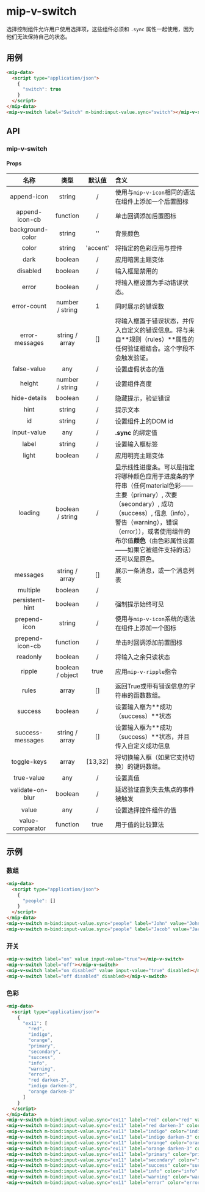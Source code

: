 # mip-v-switch

选择控制组件允许用户使用选择项，这些组件必须和 `.sync` 属性一起使用，因为他们无法保持自己的状态。

## 用例

```html
<mip-data>
  <script type="application/json">
    {
      "switch": true
    }
  </script>
</mip-data>
<mip-v-switch label="Switch" m-bind:input-value.sync="switch"></mip-v-switch>
```

## API

### mip-v-switch

#### Props

名称|类型|默认值|含义
:--:|:--:|:--:|:---
append-icon|string|/|使用与`mip-v-icon`相同的语法在组件上添加一个后置图标
append-icon-cb|function|/|单击回调添加后置图标
background-color|string|''|背景颜色
color|string|'accent'|将指定的色彩应用与控件
dark|boolean|/|应用暗黑主题变体
disabled|boolean|/|输入框是禁用的
error|boolean|/|将输入框设置为手动错误状态。
error-count|number / string|1|同时展示的错误数
error-messages|string / array|[]|将输入框置于错误状态，并传入自定义的错误信息。将与来自**规则（rules）**属性的任何验证相结合。这个字段不会触发验证。
false-value|any|/|设置虚假状态的值
height|number / string|/|设置组件高度
hide-details|boolean|/|隐藏提示，验证错误
hint|string|/|提示文本
id|string|/|设置组件上的DOM id
input-value|any|/|**.sync** 的绑定值
label|string|/|设置输入框标签
light|boolean|/|应用明亮主题变体
loading|boolean / string|/|显示线性进度条。可以是指定将哪种颜色应用于进度条的字符串（任何material色彩——主要（primary）, 次要（secondary）, 成功（success）, 信息（info），警告（warning），错误（error）），或者使用组件的布尔值**颜色**（由色彩属性设置——如果它被组件支持的话）还可以是原色。
messages|string / array|[]|展示一条消息，或一个消息列表
multiple|boolean|/|
persistent-hint|boolean|/|强制提示始终可见
prepend-icon|string|/|使用与`mip-v-icon`系统的语法在组件上添加一个图标
prepend-icon-cb|function|/|单击时回调添加前置图标
readonly|boolean|/|将输入之余只读状态
ripple|boolean / object|true|应用`mip-v-ripple`指令
rules|array|[]|返回True或带有错误信息的字符串的函数数组。
success|boolean|/|设置输入框为**成功（success）**状态
success-messages|string / array|[]|设置输入框为**成功（success）**状态，并且传入自定义成功信息
toggle-keys|array|[13,32]|将切换输入框（如果它支持切换）的键码数组。
true-value|any|/|设置真值
validate-on-blur|boolean|/|延迟验证直到失去焦点的事件被触发
value|any|/|设置选择控件组件的值
value-comparator|function|true|用于值的比较算法

## 示例

### 数组

```html
<mip-data>
  <script type="application/json">
    {
      "people": []
    }
  </script>
</mip-data>
<mip-v-switch m-bind:input-value.sync="people" label="John" value="John"></mip-v-switch>
<mip-v-switch m-bind:input-value.sync="people" label="Jacob" value="Jacob"></mip-v-switch>
```

### 开关

```html
<mip-v-switch label="on" value input-value="true"></mip-v-switch>
<mip-v-switch label="off"></mip-v-switch>
<mip-v-switch label="on disabled" value input-value="true" disabled></mip-v-switch>
<mip-v-switch label="off disabled" disabled></mip-v-switch>
```

### 色彩

```html
<mip-data>
  <script type="application/json">
    {
      "ex11": [
        "red",
        "indigo",
        "orange",
        "primary",
        "secondary",
        "success",
        "info",
        "warning",
        "error",
        "red darken-3",
        "indigo darken-3",
        "orange darken-3"
      ]
    }
  </script>
</mip-data>
<mip-v-switch m-bind:input-value.sync="ex11" label="red" color="red" value="red" hide-details></mip-v-switch>
<mip-v-switch m-bind:input-value.sync="ex11" label="red darken-3" color="red darken-3" value="red darken-3" hide-details></mip-v-switch>
<mip-v-switch m-bind:input-value.sync="ex11" label="indigo" color="indigo" value="indigo" hide-details></mip-v-switch>
<mip-v-switch m-bind:input-value.sync="ex11" label="indigo darken-3" color="indigo darken-3" value="indigo darken-3" hide-details></mip-v-switch>
<mip-v-switch m-bind:input-value.sync="ex11" label="orange" color="orange" value="orange" hide-details></mip-v-switch>
<mip-v-switch m-bind:input-value.sync="ex11" label="orange darken-3" color="orange darken-3" value="orange darken-3" hide-details></mip-v-switch>
<mip-v-switch m-bind:input-value.sync="ex11" label="primary" color="primary" value="primary" hide-details></mip-v-switch>
<mip-v-switch m-bind:input-value.sync="ex11" label="secondary" color="secondary" value="secondary" hide-details></mip-v-switch>
<mip-v-switch m-bind:input-value.sync="ex11" label="success" color="success" value="success" hide-details></mip-v-switch>
<mip-v-switch m-bind:input-value.sync="ex11" label="info" color="info" value="info" hide-details></mip-v-switch>
<mip-v-switch m-bind:input-value.sync="ex11" label="warning" color="warning" value="warning" hide-details></mip-v-switch>
<mip-v-switch m-bind:input-value.sync="ex11" label="error" color="error" value="error" hide-details></mip-v-switch>
```
